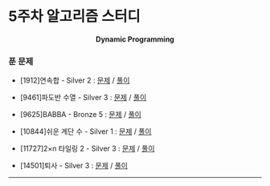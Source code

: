 # 5주차 알고리즘 스터디

<div align = center>
  <b>Dynamic Programming</b>
</div>

### 푼 문제

  - [1912]연속합 - Silver 2 : [문제](https://www.acmicpc.net/problem/1912) / [풀이](https://github.com/firemancha/Algorithm/tree/main/Baekjoon/DynamicProgramming/%5B1912%5D%EC%97%B0%EC%86%8D%ED%95%A9)

  - [9461]파도반 수열 - Silver 3 : [문제](https://www.acmicpc.net/problem/9461) / [풀이](https://github.com/firemancha/Algorithm/tree/main/Baekjoon/DynamicProgramming/%5B9461%5D%ED%8C%8C%EB%8F%84%EB%B0%98%20%EC%88%98%EC%97%B4)

  - [9625]BABBA - Bronze 5 : [문제](https://www.acmicpc.net/problem/9625) / [풀이](https://github.com/firemancha/Algorithm/tree/main/Baekjoon/DynamicProgramming/%5B9625%5DBABBA)

  - [10844]쉬운 계단 수 - Silver 1 : [문제](https://www.acmicpc.net/problem/10844) / [풀이](https://github.com/firemancha/Algorithm/tree/main/Baekjoon/DynamicProgramming/%5B10844%5D%EC%89%AC%EC%9A%B4%20%EA%B3%84%EB%8B%A8%20%EC%88%98)

  - [11727]2×n 타일링 2 - Silver 3 : [문제](https://www.acmicpc.net/problem/11727) / [풀이](https://github.com/firemancha/Algorithm/tree/main/Baekjoon/DynamicProgramming/%5B11727%5D2%C3%97n%20%ED%83%80%EC%9D%BC%EB%A7%81%202)

  - [14501]퇴사 - Silver 3 : [문제](https://acmicpc.net/problem/14501) / [풀이](https://github.com/firemancha/Algorithm/tree/main/Baekjoon/DynamicProgramming/%5B14501%5D%ED%87%B4%EC%82%AC)

---